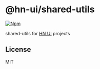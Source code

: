 # @hn-ui/shared-utils

[![Npm](https://img.shields.io/npm/v/@hn-ui/shared-utils)](https://www.npmjs.com/package/@hn-ui/shared-utils)

shared-utils for [HN UI](https://hn-ui.com) projects

## License

MIT
